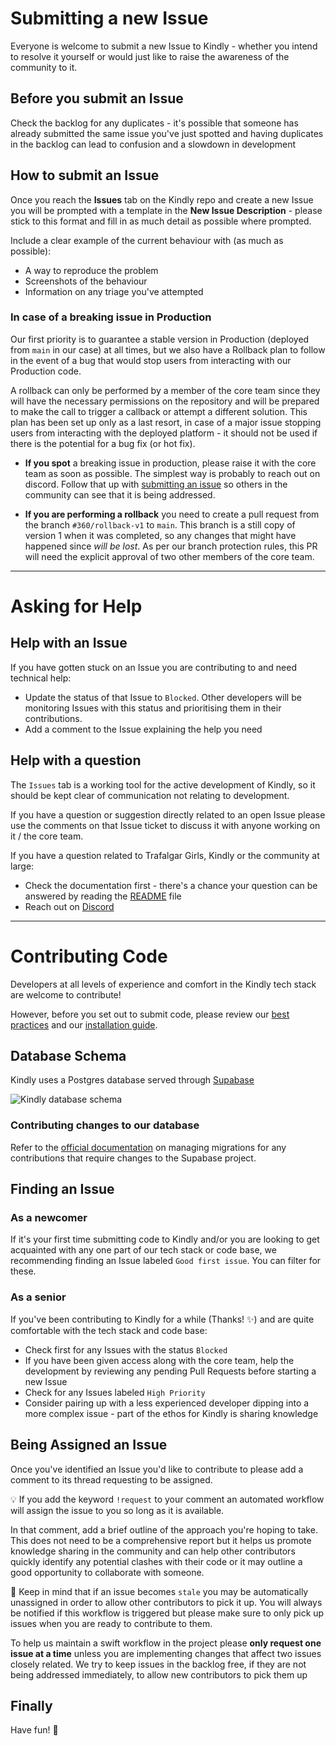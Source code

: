 # Submitting a new Issue

Everyone is welcome to submit a new Issue to Kindly - whether you intend to resolve it yourself or would just like to raise the awareness of the community to it.

## Before you submit an Issue

Check the backlog for any duplicates - it's possible that someone has already submitted the same issue you've just spotted and having duplicates in the backlog can lead to confusion and a slowdown in development

## How to submit an Issue

Once you reach the **Issues** tab on the Kindly repo and create a new Issue you will be prompted with a template in the **New Issue Description** - please stick to this format and fill in as much detail as possible where prompted.

Include a clear example of the current behaviour with (as much as possible):

- A way to reproduce the problem
- Screenshots of the behaviour
- Information on any triage you've attempted

### In case of a breaking issue in Production

Our first priority is to guarantee a stable version in Production (deployed from `main` in our case) at all times, but we also have a Rollback plan to follow in the event of a bug that would stop users from interacting with our Production code.

A rollback can only be performed by a member of the core team since they will have the necessary permissions on the repository and will be prepared to make the call to trigger a callback or attempt a different solution. This plan has been set up only as a last resort, in case of a major issue stopping users from interacting with the deployed platform - it should not be used if there is the potential for a bug fix (or hot fix).

- **If you spot** a breaking issue in production, please raise it with the core team as soon as possible. The simplest way is probably to reach out on discord. Follow that up with [submitting an issue](.github/CONTRIBUTING.md#how-to-submit-an-issue) so others in the community can see that it is being addressed.

- **If you are performing a rollback** you need to create a pull request from the branch `#360/rollback-v1` to `main`. This branch is a still copy of version 1 when it was completed, so any changes that might have happened since _will be lost_.
  As per our branch protection rules, this PR will need the explicit approval of two other members of the core team.

<hr>

# Asking for Help

## Help with an Issue

If you have gotten stuck on an Issue you are contributing to and need technical help:

- Update the status of that Issue to `Blocked`. Other developers will be monitoring Issues with this status and prioritising them in their contributions.
- Add a comment to the Issue explaining the help you need

## Help with a question

The `Issues` tab is a working tool for the active development of Kindly, so it should be kept clear of communication not relating to development.

If you have a question or suggestion directly related to an open Issue please use the comments on that Issue ticket to discuss it with anyone working on it / the core team.

If you have a question related to Trafalgar Girls, Kindly or the community at large:

- Check the documentation first - there's a chance your question can be answered by reading the [README](../README.md) file
- Reach out on [Discord](https://discord.gg/Mrh5NYw52S)

<hr>

# Contributing Code

Developers at all levels of experience and comfort in the Kindly tech stack are welcome to contribute!

However, before you set out to submit code, please review our [best practices](./BEST_PRACTICE.md) and our [installation guide](./BEFORE_YOUR_FIRST_ISSUE.md).

## Database Schema

Kindly uses a Postgres database served through [Supabase](https://supabase.com)

![Kindly database schema](./documentation_images/schema.png)

### Contributing changes to our database

Refer to the [official documentation](https://supabase.com/docs/guides/cli/managing-environments?queryGroups=environment&environment=staging#auto-schema-diff) on managing migrations for any contributions that require changes to the Supabase project.

## Finding an Issue

### As a newcomer

If it's your first time submitting code to Kindly and/or you are looking to get acquainted with any one part of our tech stack or code base, we recommending finding an Issue labeled `Good first issue`. You can filter for these.

### As a senior

If you've been contributing to Kindly for a while (Thanks! ✨) and are quite comfortable with the tech stack and code base:

- Check first for any Issues with the status `Blocked`
- If you have been given access along with the core team, help the development by reviewing any pending Pull Requests before starting a new Issue
- Check for any Issues labeled `High Priority`
- Consider pairing up with a less experienced developer dipping into a more complex issue - part of the ethos for Kindly is sharing knowledge

## Being Assigned an Issue

Once you've identified an Issue you'd like to contribute to please add a comment to its thread requesting to be assigned.

💡 If you add the keyword `!request` to your comment an automated workflow will assign the issue to you so long as it is available.

In that comment, add a brief outline of the approach you're hoping to take. This does not need to be a comprehensive report but it helps us promote knowledge sharing in the community and can help other contributors quickly identify any potential clashes with their code or it may outline a good opportunity to collaborate with someone.

🔎 Keep in mind that if an issue becomes `stale` you may be automatically unassigned in order to allow other contributors to pick it up.
You will always be notified if this workflow is triggered but please make sure to only pick up issues when you are ready to contribute to them.

To help us maintain a swift workflow in the project please **only request one issue at a time** unless you are implementing changes that affect two issues closely related. We try to keep issues in the backlog free, if they are not being addressed immediately, to allow new contributors to pick them up

## Finally

Have fun! 🎡
